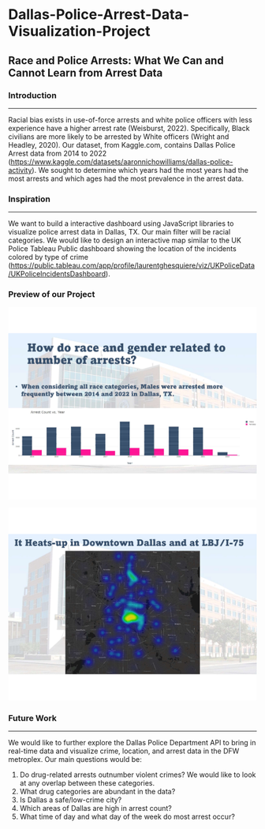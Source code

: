 # Dallas-Police-Arrest-Data-Visualization-Project

## Race and Police Arrests: What We Can and Cannot Learn from Arrest Data

### Introduction
---
Racial bias exists in use-of-force arrests and white police officers with less experience have a higher arrest rate (Weisburst, 2022). Specifically, Black civilians are more likely to be arrested by White officers (Wright and Headley, 2020). Our dataset, from Kaggle.com, contains Dallas Police Arrest data from 2014 to 2022 (https://www.kaggle.com/datasets/aaronnichowilliams/dallas-police-activity). We sought to determine which years had the most years had the most arrests and which ages had the most prevalence in the arrest data. 

### Inspiration
---
We want to build a interactive dashboard using JavaScript libraries to visualize police arrest data in Dallas, TX. Our main filter will be racial categories. We would like to design an interactive map similar to the UK Police Tableau Public dashboard showing the location of the incidents colored by type of crime (https://public.tableau.com/app/profile/laurentghesquiere/viz/UKPoliceData/UKPoliceIncidentsDashboard).

### Preview of our Project

![Alt text](age.png?raw=true "Title")

![Alt text](map.png?raw=true "Title")

### Future Work
---
We would like to further explore the Dallas Police Department API to bring in real-time data and visualize crime, location, and arrest data in the DFW metroplex. Our main questions would be:

1.	Do drug-related arrests outnumber violent crimes? We would like to look at any overlap between these categories.
2.	What drug categories are abundant in the data?
3.	Is Dallas a safe/low-crime city?
4.	Which areas of Dallas are high in arrest count?
5.	What time of day and what day of the week do most arrest occur?
